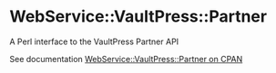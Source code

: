 # WebService::VaultPress::Partner

A Perl interface to the VaultPress Partner API

See documentation [WebService::VaultPress::Partner on CPAN](http://search.cpan.org/~symkat/WebService-VaultPress-Partner/lib/WebService/VaultPress/Partner.pm)
